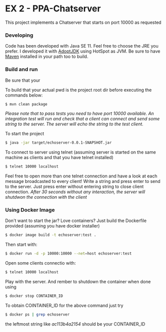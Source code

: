 # EX 2 - PPA-Chatserver

This project implements a Chatserver that starts on port 10000 as requested

### Developing
Code has been developed with Java SE 11. Feel free to choose the JRE you prefer. I developed it with [AdoptJDK](https://adoptopenjdk.net/)  using HotSpot as JVM. Be sure to have [Maven](https://maven.apache.org/) installed in your path too to build.

### Build and run

Be sure that your

To build that your actual pwd is the project root dir before executing the commands below:

```bash
$ mvn clean package
```
*Please note that to pass tests you need to have port 10000 available. An integration test will run and check that a client can connect and send some
string to the server. The server will echo the string to the test client.*

To start the project

```bash
$ java -jar target/echoserver-0.0.1-SNAPSHOT.jar
```
To connect to server using telnet (assuming server is started on the same machine as clients and that you have telnet installed)

```bash
$ telnet 10000 localhost
```

Feel free to open more than one telnet connection and have a look at each message broadcasted to every client!
Write a string and press enter to send to the server.
Just press enter without entering string to close client connection.
*After 30 seconds without any interaction, the server will shutdwon the connection with the client*

### Using Docker Image

Don't want to start the jar? Love containers? Just build the Dockerfile provided (assuming you have docker installer)

```bash
$ docker image build -t echoserver:test .
```

Then start with:

```bash
$ docker run -d -p 10000:10000 --net=host echoserver:test
```

Open some clients connectio with:

```bash
$ telnet 10000 localhost
```

Play with the server. And rember to shutdown the container when done using

```bash
$ docker stop CONTAINER_ID
```

To obtain COINTAINER_ID for the above command just try

```bash
$ docker ps | grep echoserver
```
the leftmost string like *ac113b4a2154* should be your CONTAINER_ID